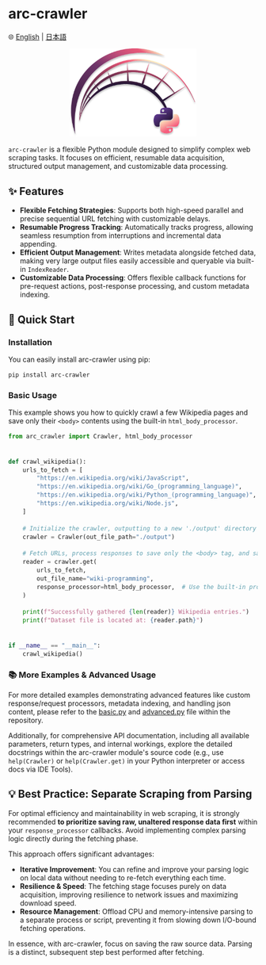 # arc-crawler

🌐 [English](https://github.com/Amachoma/arc-crawler/blob/master/README.md) | [日本語](https://github.com/Amachoma/arc-crawler/blob/master/README.jp.md)

<p align="center">
  <img width="256" src="https://raw.githubusercontent.com/Amachoma/arc-crawler/master/docs/arc-crawler-logo.svg" />
</p>

`arc-crawler` is a flexible Python module designed to simplify complex web scraping tasks.
It focuses on efficient, resumable data acquisition, structured output management,
and customizable data processing.

## ✨ Features

* **Flexible Fetching Strategies**: Supports both high-speed parallel and
  precise sequential URL fetching with customizable delays.
* **Resumable Progress Tracking**: Automatically tracks progress,
  allowing seamless resumption from interruptions and incremental data appending.
* **Efficient Output Management**: Writes metadata alongside fetched data,
  making very large output files easily accessible and queryable via built-in `IndexReader`.
* **Customizable Data Processing**: Offers flexible callback functions for pre-request actions,
  post-response processing, and custom metadata indexing.

## 🚀 Quick Start

### Installation

You can easily install arc-crawler using pip:

```bash
pip install arc-crawler
```

### Basic Usage

This example shows you how to quickly crawl a few Wikipedia pages
and save only their `<body>` contents using the built-in `html_body_processor`.

```python
from arc_crawler import Crawler, html_body_processor


def crawl_wikipedia():
    urls_to_fetch = [
        "https://en.wikipedia.org/wiki/JavaScript",
        "https://en.wikipedia.org/wiki/Go_(programming_language)",
        "https://en.wikipedia.org/wiki/Python_(programming_language)",
        "https://en.wikipedia.org/wiki/Node.js",
    ]

    # Initialize the crawler, outputting to a new './output' directory
    crawler = Crawler(out_file_path="./output")

    # Fetch URLs, process responses to save only the <body> tag, and save to 'wiki-programming' files
    reader = crawler.get(
        urls_to_fetch,
        out_file_name="wiki-programming",
        response_processor=html_body_processor,  # Use the built-in processor
    )

    print(f"Successfully gathered {len(reader)} Wikipedia entries.")
    print(f"Dataset file is located at: {reader.path}")


if __name__ == "__main__":
    crawl_wikipedia()
```

### 📚 More Examples & Advanced Usage

For more detailed examples demonstrating advanced features like custom response/request processors,
metadata indexing, and handling json content, please refer to the [basic.py](https://github.com/Amachoma/arc-crawler/blob/master/examples/basic.py)
and [advanced.py](https://github.com/Amachoma/arc-crawler/blob/master/examples/advanced.py) file within the repository.

Additionally, for comprehensive API documentation, including all available parameters, return types,
and internal workings, explore the detailed docstrings within the arc-crawler module's source code
(e.g., use `help(Crawler)` or `help(Crawler.get)` in your Python interpreter or access docs via IDE Tools).

## 💡 Best Practice: Separate Scraping from Parsing

For optimal efficiency and maintainability in web scraping, it is strongly recommended
**to prioritize saving raw, unaltered response data first** within your `response_processor` callbacks.
Avoid implementing complex parsing logic directly during the fetching phase.

This approach offers significant advantages:

* **Iterative Improvement**: You can refine and improve your parsing logic on local data without needing
  to re-fetch everything each time.
* **Resilience & Speed**: The fetching stage focuses purely on data acquisition, improving resilience
  to network issues and maximizing download speed.
* **Resource Management**: Offload CPU and memory-intensive parsing to a separate process or script,
  preventing it from slowing down I/O-bound fetching operations.

In essence, with arc-crawler, focus on saving the raw source data. Parsing is a distinct,
subsequent step best performed after fetching.
